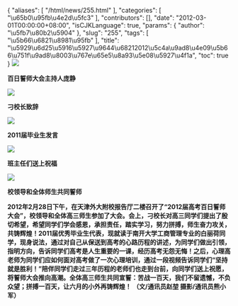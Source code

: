 {
    "aliases": [
        "/html/news/255.html"
    ],
    "categories": [
        "\u65b0\u95fb\u4e2d\u5fc3"
    ],
    "contributors": [],
    "date": "2012-03-01T00:00:00+08:00",
    "isCJKLanguage": true,
    "params": {
        "author": "\u5fb7\u80b2\u5904"
    },
    "slug": "255",
    "tags": [
        "\u5b66\u6821\u8981\u95fb"
    ],
    "title": "\u5929\u6d25\u5916\u5927\u9644\u68212012\u5c4a\u9ad8\u4e09\u5b66\u751f\u9ad8\u8003\u767e\u65e5\u8a93\u5e08\u5927\u4f1a",
    "toc": true
}
**![](https://cdn.tfls.online/mirror/full/4c883e01240a8297781a52d9dded0c2495bda862.jpg)**

**百日誓师大会主持人庞静**

**![](https://cdn.tfls.online/mirror/full/d13fb74a70a098cd7088423322b927e45f4213ca.jpg)**

**刁校长致辞**

**![](https://cdn.tfls.online/mirror/full/0fa88b750c6bb9e2084247393e089344a17cbada.jpg)**

**2011届毕业生发言**

**![](https://cdn.tfls.online/mirror/full/a0eea26348be16d53aa4047e8644895b3e2929b2.jpg)**

**班主任们送上祝福**

**![](https://cdn.tfls.online/mirror/full/e840770223623a6b2410e35682b8a0c628d5eb07.jpg)**

**校领导和全体师生共同誓师**

**2012年2月28日下午，在天津外大附校报告厅二楼召开了“2012届高考百日誓师大会”，校领导和全体高三师生参加了大会。会上，刁校长对高三同学们提出了殷切希望，希望同学们学会感恩，承担责任，踏实学习，努力拼搏，师生奋力攻关，共铸辉煌！2011届优秀毕业生代表，现就读于南开大学工商管理专业的白丽荷同学，现身说法，通过对自己从保送到高考的心路历程的讲述，为同学们做出引领，指明方向，告诉同学们高考是人生重要的一课，经历高考无怨无悔！之后，心理高老师为同学们应如何面对高考做了一次心理培训，通过一段视频告诉同学们“坚持就是胜利！”陪伴同学们走过三年历程的老师们也走到台前，向同学们送上祝愿，将誓师大会推向高潮。全体高三师生共同宣誓：苦战一百天，我们不留遗憾，不负众望；拼搏一百天，让六月的小外再铸辉煌！ （文/通讯员赵堃 摄影/通讯员熊小军）**

